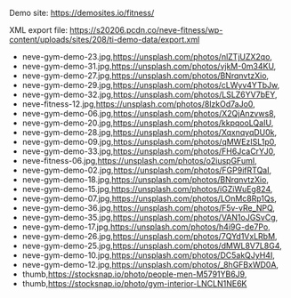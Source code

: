 Demo site: https://demosites.io/fitness/

XML export file: https://s20206.pcdn.co/neve-fitness/wp-content/uploads/sites/208/ti-demo-data/export.xml

- neve-gym-demo-23.jpg,https://unsplash.com/photos/nlZTjUZX2qo,
- neve-gym-demo-31.jpg,https://unsplash.com/photos/vjkM-0m34KU,
- neve-gym-demo-27.jpg,https://unsplash.com/photos/BNrqnvtzXio,
- neve-gym-demo-29.jpg,https://unsplash.com/photos/cLWyv4YTbJw,
- neve-gym-demo-32.jpg,https://unsplash.com/photos/LSLZ6YV7bEY,
- neve-fitness-12.jpg,https://unsplash.com/photos/8lzkOd7aJo0,
- neve-gym-demo-06.jpg,https://unsplash.com/photos/X2QjAnzvws8,
- neve-gym-demo-20.jpg,https://unsplash.com/photos/kkpqooLQaIU,
- neve-gym-demo-28.jpg,https://unsplash.com/photos/XqxnqyqDU0k,
- neve-gym-demo-09.jpg,https://unsplash.com/photos/qMWEzISL1p0,
- neve-gym-demo-33.jpg,https://unsplash.com/photos/FH6JcaCrYJ0,
- neve-fitness-06.jpg,https://unsplash.com/photos/o2iuspGFumI,
- neve-gym-demo-02.jpg,https://unsplash.com/photos/FGP9ifRTQaI,
- neve-gym-demo-18.jpg,https://unsplash.com/photos/BNrqnvtzXio,
- neve-gym-demo-15.jpg,https://unsplash.com/photos/iGZiWuEg824,
- neve-gym-demo-07.jpg,https://unsplash.com/photos/LOnMc8Rp1Qs,
- neve-gym-demo-36.jpg,https://unsplash.com/photos/F5v-vRe_NPQ,
- neve-gym-demo-35.jpg,https://unsplash.com/photos/VAN1oJGSvCg,
- neve-gym-demo-17.jpg,https://unsplash.com/photos/h4i9G-de7Po,
- neve-gym-demo-26.jpg,https://unsplash.com/photos/7QYd1VxLRbM,
- neve-gym-demo-25.jpg,https://unsplash.com/photos/dMWL8V7L8G4,
- neve-gym-demo-10.jpg,https://unsplash.com/photos/DC5akQJyH4I,
- neve-gym-demo-12.jpg,https://unsplash.com/photos/_8hGFBxWD0A,
- thumb,https://stocksnap.io/photo/people-men-M5791YB6J9,
- thumb,https://stocksnap.io/photo/gym-interior-LNCLN1NE6K
